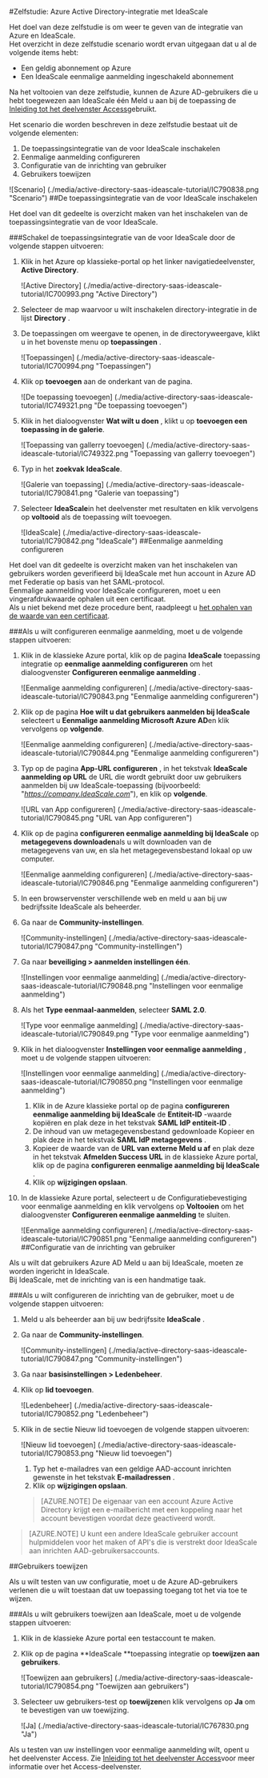 <properties 
    pageTitle="Zelfstudie: Azure Active Directory-integratie met IdeaScale | Microsoft Azure" 
    description="Meer informatie over het gebruiken van IdeaScale met Azure Active Directory om in te schakelen voor eenmalige aanmelding, geautomatiseerd inrichting en meer!" 
    services="active-directory" 
    authors="jeevansd"  
    documentationCenter="na" 
    manager="femila"/>
<tags 
    ms.service="active-directory" 
    ms.devlang="na" 
    ms.topic="article" 
    ms.tgt_pltfrm="na" 
    ms.workload="identity" 
    ms.date="09/29/2016" 
    ms.author="jeedes" />

#<a name="tutorial-azure-active-directory-integration-with-ideascale"></a>Zelfstudie: Azure Active Directory-integratie met IdeaScale
  
Het doel van deze zelfstudie is om weer te geven van de integratie van Azure en IdeaScale.  
Het overzicht in deze zelfstudie scenario wordt ervan uitgegaan dat u al de volgende items hebt:

-   Een geldig abonnement op Azure
-   Een IdeaScale eenmalige aanmelding ingeschakeld abonnement
  
Na het voltooien van deze zelfstudie, kunnen de Azure AD-gebruikers die u hebt toegewezen aan IdeaScale één Meld u aan bij de toepassing de [Inleiding tot het deelvenster Access](active-directory-saas-access-panel-introduction.md)gebruikt.
  
Het scenario die worden beschreven in deze zelfstudie bestaat uit de volgende elementen:

1.  De toepassingsintegratie van de voor IdeaScale inschakelen
2.  Eenmalige aanmelding configureren
3.  Configuratie van de inrichting van gebruiker
4.  Gebruikers toewijzen

![Scenario] (./media/active-directory-saas-ideascale-tutorial/IC790838.png "Scenario")
##<a name="enabling-the-application-integration-for-ideascale"></a>De toepassingsintegratie van de voor IdeaScale inschakelen
  
Het doel van dit gedeelte is overzicht maken van het inschakelen van de toepassingsintegratie van de voor IdeaScale.

###<a name="to-enable-the-application-integration-for-ideascale-perform-the-following-steps"></a>Schakel de toepassingsintegratie van de voor IdeaScale door de volgende stappen uitvoeren:

1.  Klik in het Azure op klassieke-portal op het linker navigatiedeelvenster, **Active Directory**.

    ![Active Directory] (./media/active-directory-saas-ideascale-tutorial/IC700993.png "Active Directory")

2.  Selecteer de map waarvoor u wilt inschakelen directory-integratie in de lijst **Directory** .

3.  De toepassingen om weergave te openen, in de directoryweergave, klikt u in het bovenste menu op **toepassingen** .

    ![Toepassingen] (./media/active-directory-saas-ideascale-tutorial/IC700994.png "Toepassingen")

4.  Klik op **toevoegen** aan de onderkant van de pagina.

    ![De toepassing toevoegen] (./media/active-directory-saas-ideascale-tutorial/IC749321.png "De toepassing toevoegen")

5.  Klik in het dialoogvenster **Wat wilt u doen** , klikt u op **toevoegen een toepassing in de galerie**.

    ![Toepassing van gallerry toevoegen] (./media/active-directory-saas-ideascale-tutorial/IC749322.png "Toepassing van gallerry toevoegen")

6.  Typ in het **zoekvak** **IdeaScale**.

    ![Galerie van toepassing] (./media/active-directory-saas-ideascale-tutorial/IC790841.png "Galerie van toepassing")

7.  Selecteer **IdeaScale**in het deelvenster met resultaten en klik vervolgens op **voltooid** als de toepassing wilt toevoegen.

    ![IdeaScale] (./media/active-directory-saas-ideascale-tutorial/IC790842.png "IdeaScale")
##<a name="configuring-single-sign-on"></a>Eenmalige aanmelding configureren
  
Het doel van dit gedeelte is overzicht maken van het inschakelen van gebruikers worden geverifieerd bij IdeaScale met hun account in Azure AD met Federatie op basis van het SAML-protocol.  
Eenmalige aanmelding voor IdeaScale configureren, moet u een vingerafdrukwaarde ophalen uit een certificaat.  
Als u niet bekend met deze procedure bent, raadpleegt u [het ophalen van de waarde van een certificaat](http://youtu.be/YKQF266SAxI).

###<a name="to-configure-single-sign-on-perform-the-following-steps"></a>Als u wilt configureren eenmalige aanmelding, moet u de volgende stappen uitvoeren:

1.  Klik in de klassieke Azure portal, klik op de pagina **IdeaScale** toepassing integratie op **eenmalige aanmelding configureren** om het dialoogvenster **Configureren eenmalige aanmelding** .

    ![Eenmalige aanmelding configureren] (./media/active-directory-saas-ideascale-tutorial/IC790843.png "Eenmalige aanmelding configureren")

2.  Klik op de pagina **Hoe wilt u dat gebruikers aanmelden bij IdeaScale** selecteert u **Eenmalige aanmelding Microsoft Azure AD**en klik vervolgens op **volgende**.

    ![Eenmalige aanmelding configureren] (./media/active-directory-saas-ideascale-tutorial/IC790844.png "Eenmalige aanmelding configureren")

3.  Typ op de pagina **App-URL configureren** , in het tekstvak **IdeaScale aanmelding op URL** de URL die wordt gebruikt door uw gebruikers aanmelden bij uw IdeaScale-toepassing (bijvoorbeeld: "*https://company.IdeaScale.com*"), en klik op **volgende**.

    ![URL van App configureren] (./media/active-directory-saas-ideascale-tutorial/IC790845.png "URL van App configureren")

4.  Klik op de pagina **configureren eenmalige aanmelding bij IdeaScale** op **metagegevens downloaden**als u wilt downloaden van de metagegevens van uw, en sla het metagegevensbestand lokaal op uw computer.

    ![Eenmalige aanmelding configureren] (./media/active-directory-saas-ideascale-tutorial/IC790846.png "Eenmalige aanmelding configureren")

5.  In een browservenster verschillende web en meld u aan bij uw bedrijfssite IdeaScale als beheerder.

6.  Ga naar de **Community-instellingen**.

    ![Community-instellingen] (./media/active-directory-saas-ideascale-tutorial/IC790847.png "Community-instellingen")

7.  Ga naar **beveiliging \> aanmelden instellingen één**.

    ![Instellingen voor eenmalige aanmelding] (./media/active-directory-saas-ideascale-tutorial/IC790848.png "Instellingen voor eenmalige aanmelding")

8.  Als het **Type eenmaal-aanmelden**, selecteer **SAML 2.0**.

    ![Type voor eenmalige aanmelding] (./media/active-directory-saas-ideascale-tutorial/IC790849.png "Type voor eenmalige aanmelding")

9.  Klik in het dialoogvenster **Instellingen voor eenmalige aanmelding** , moet u de volgende stappen uitvoeren:

    ![Instellingen voor eenmalige aanmelding] (./media/active-directory-saas-ideascale-tutorial/IC790850.png "Instellingen voor eenmalige aanmelding")

    1.  Klik in de Azure klassieke portal op de pagina **configureren eenmalige aanmelding bij IdeaScale** de **Entiteit-ID** -waarde kopiëren en plak deze in het tekstvak **SAML IdP entiteit-ID** .
    2.  De inhoud van uw metagegevensbestand gedownloade Kopieer en plak deze in het tekstvak **SAML IdP metagegevens** .
    3.  Kopieer de waarde van de **URL van externe Meld u af** en plak deze in het tekstvak **Afmelden Success URL** in de klassieke Azure portal, klik op de pagina **configureren eenmalige aanmelding bij IdeaScale** .
    4.  Klik op **wijzigingen opslaan**.

10. In de klassieke Azure portal, selecteert u de Configuratiebevestiging voor eenmalige aanmelding en klik vervolgens op **Voltooien** om het dialoogvenster **Configureren eenmalige aanmelding** te sluiten.

    ![Eenmalige aanmelding configureren] (./media/active-directory-saas-ideascale-tutorial/IC790851.png "Eenmalige aanmelding configureren")
##<a name="configuring-user-provisioning"></a>Configuratie van de inrichting van gebruiker
  
Als u wilt dat gebruikers Azure AD Meld u aan bij IdeaScale, moeten ze worden ingericht in IdeaScale.  
Bij IdeaScale, met de inrichting van is een handmatige taak.

###<a name="to-configure-user-provisioning-perform-the-following-steps"></a>Als u wilt configureren de inrichting van de gebruiker, moet u de volgende stappen uitvoeren:

1.  Meld u als beheerder aan bij uw bedrijfssite **IdeaScale** .

2.  Ga naar de **Community-instellingen**.

    ![Community-instellingen] (./media/active-directory-saas-ideascale-tutorial/IC790847.png "Community-instellingen")

3.  Ga naar **basisinstellingen \> Ledenbeheer**.

4.  Klik op **lid toevoegen**.

    ![Ledenbeheer] (./media/active-directory-saas-ideascale-tutorial/IC790852.png "Ledenbeheer")

5.  Klik in de sectie Nieuw lid toevoegen de volgende stappen uitvoeren:

    ![Nieuw lid toevoegen] (./media/active-directory-saas-ideascale-tutorial/IC790853.png "Nieuw lid toevoegen")

    1.  Typ het e-mailadres van een geldige AAD-account inrichten gewenste in het tekstvak **E-mailadressen** .
    2.  Klik op **wijzigingen opslaan**.

    >[AZURE.NOTE] De eigenaar van een account Azure Active Directory krijgt een e-mailbericht met een koppeling naar het account bevestigen voordat deze geactiveerd wordt.

>[AZURE.NOTE] U kunt een andere IdeaScale gebruiker account hulpmiddelen voor het maken of API's die is verstrekt door IdeaScale aan inrichten AAD-gebruikersaccounts.

##<a name="assigning-users"></a>Gebruikers toewijzen
  
Als u wilt testen van uw configuratie, moet u de Azure AD-gebruikers verlenen die u wilt toestaan dat uw toepassing toegang tot het via toe te wijzen.

###<a name="to-assign-users-to-ideascale-perform-the-following-steps"></a>Als u wilt gebruikers toewijzen aan IdeaScale, moet u de volgende stappen uitvoeren:

1.  Klik in de klassieke Azure portal een testaccount te maken.

2.  Klik op de pagina **IdeaScale **toepassing integratie op **toewijzen aan gebruikers**.

    ![Toewijzen aan gebruikers] (./media/active-directory-saas-ideascale-tutorial/IC790854.png "Toewijzen aan gebruikers")

3.  Selecteer uw gebruikers-test op **toewijzen**en klik vervolgens op **Ja** om te bevestigen van uw toewijzing.

    ![Ja] (./media/active-directory-saas-ideascale-tutorial/IC767830.png "Ja")
  
Als u testen van uw instellingen voor eenmalige aanmelding wilt, opent u het deelvenster Access. Zie [Inleiding tot het deelvenster Access](active-directory-saas-access-panel-introduction.md)voor meer informatie over het Access-deelvenster.